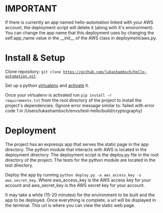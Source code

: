 IMPORTANT
===============
If there is currently an app named hello-automation linked with your AWS account, the deployment script will delete it (along with it's environment). You can change the app name that this deployment uses by changing the self.app_name value in the \_\_init\_\_ of the AWS class in deployment/aws.py.

Install & Setup
=================

Clone repository: <code>git clone https://github.com/lukashambsch/hello-automation.git</code>

Set up a python <a href="https://virtualenv.pypa.io/en/stable/">virtualenv</a> and <a href="https://virtualenv.pypa.io/en/stable/userguide/#activate-script">activate</a> it.

Once your virtualenv is activated run <code>pip install -r requirements.txt</code> from the root directory of the project to install the project's dependencies. (Ignore error message similar to: failed with error code 1 in /Users/lukashambsch/envs/test-hello/build/cryptography)

Deployment
==============

The project has an expressjs app that serves the static page in the app directory. The python module that interacts with AWS is located in the deployment directory. The deployment script is the deploy.py file in the root directory of the project. The tests for the python module are located in the test directory.

Deploy the app by running <code>python deploy.py -a aws_access_key -s aws_secret_key</code>. Where aws_access_key is the AWS access key for your account and aws_secret_key is the AWS secret key for your account.

It may take a while (15-20 minutes) for the environment to be built and the app to be deployed. Once everything is complete, a url will be displayed in the terminal. This url is where you can view the static web page.
